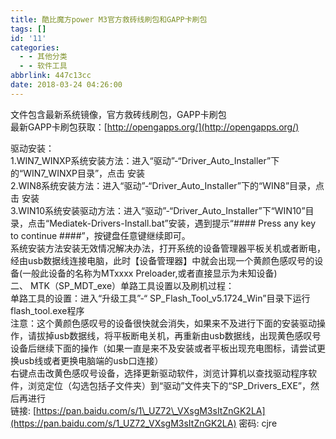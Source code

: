 ```yaml
---
title: 酷比魔方power M3官方救砖线刷包和GAPP卡刷包
tags: []
id: '11'
categories:
  - - 其他分类
  - - 软件工具
abbrlink: 447c13cc
date: 2018-03-24 04:26:00
---
```


文件包含最新系统镜像，官方救砖线刷包，GAPP卡刷包  
最新GAPP卡刷包获取：[http://opengapps.org/](http://opengapps.org/)

驱动安装：  
1.WIN7\_WINXP系统安装方法：进入“驱动”-“Driver\_Auto\_Installer”下的“WIN7\_WINXP目录”，点击 安装  
2.WIN8系统安装方法：进入“驱动”-“Driver\_Auto\_Installer”下的“WIN8”目录，点击 安装  
3.WIN10系统安装驱动方法：进入“驱动”-“Driver\_Auto\_Installer”下“WIN10”目录，点击“Mediatek-Drivers-Install.bat”安装，遇到提示“#### Press any key to continue ####”，按键盘任意键继续即可。  
系统安装方法安装无效情况解决办法，打开系统的设备管理器平板关机或者断电，经由usb数据线连接电脑，此时【设备管理器】中就会出现一个黄颜色感叹号的设备(一般此设备的名称为MTxxxx Preloader,或者直接显示为未知设备)  
二、 MTK（SP\_MDT\_exe）单路工具设置以及刷机过程：  
单路工具的设置：进入“升级工具”-“ SP\_Flash\_Tool\_v5.1724\_Win”目录下运行flash\_tool.exe程序  
注意：这个黄颜色感叹号的设备很快就会消失，如果来不及进行下面的安装驱动操作，请拔掉usb数据线，将平板断电关机，再重新由usb数据线，出现黄色感叹号设备后继续下面的操作（如果一直是来不及安装或者平板出现充电图标，请尝试更换usb线或者更换电脑端的usb口连接）  
右键点击改黄色感叹号设备，选择更新驱动软件，浏览计算机以查找驱动程序软件，浏览定位（勾选包括子文件夹）到“驱动”文件夹下的“SP\_Drivers\_EXE”，然后再进行  
链接: [https://pan.baidu.com/s/1\_UZ72\_VXsgM3sItZnGK2LA](https://pan.baidu.com/s/1_UZ72_VXsgM3sItZnGK2LA) 密码: cjre